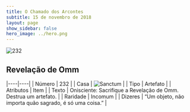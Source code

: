 ```yaml
---
title: O Chamado dos Arcontes
subtitle: 15 de novembro de 2018
layout: page
show_sidebar: false
hero_image: ../hero.png
---
```


![232](https://cdn.keyforgegame.com/media/card_front/pt/341_232_9XQ8F9638GX2_pt.png)

## Revelação de Omm

|----|----|
| Número | 232 |
| Casa | ![Sanctum](https://archonarcana.com/images/thumb/c/c7/Sanctum.png/22px-Sanctum.png "Santuário") |
| Tipo | Artefato |
| Atributos | Item |
| Texto | Onisciente: Sacrifique a Revelação  de Omm. Destrua um artefato. |
| Raridade | Incomum |
| Dizeres | “Um objeto, não importa quão sagrado,  é só uma coisa.” |
